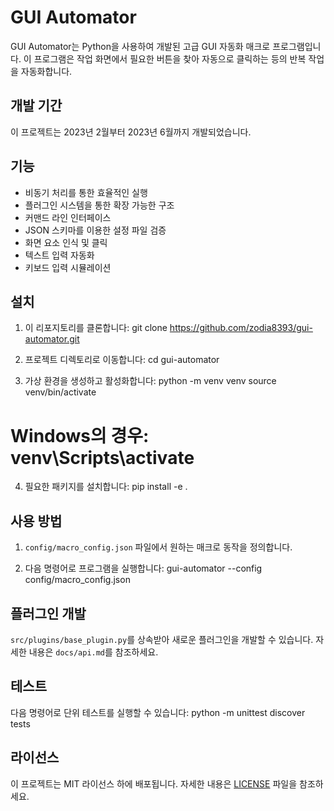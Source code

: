 # GUI Automator

GUI Automator는 Python을 사용하여 개발된 고급 GUI 자동화 매크로 프로그램입니다. 이 프로그램은 작업 화면에서 필요한 버튼을 찾아 자동으로 클릭하는 등의 반복 작업을 자동화합니다.

## 개발 기간

이 프로젝트는 2023년 2월부터 2023년 6월까지 개발되었습니다.

## 기능

- 비동기 처리를 통한 효율적인 실행
- 플러그인 시스템을 통한 확장 가능한 구조
- 커맨드 라인 인터페이스
- JSON 스키마를 이용한 설정 파일 검증
- 화면 요소 인식 및 클릭
- 텍스트 입력 자동화
- 키보드 입력 시뮬레이션

## 설치

1. 이 리포지토리를 클론합니다:
git clone https://github.com/zodia8393/gui-automator.git

2. 프로젝트 디렉토리로 이동합니다:
cd gui-automator

3. 가상 환경을 생성하고 활성화합니다:
python -m venv venv
source venv/bin/activate  
# Windows의 경우: venv\Scripts\activate

4. 필요한 패키지를 설치합니다:
pip install -e .

## 사용 방법

1. `config/macro_config.json` 파일에서 원하는 매크로 동작을 정의합니다.

2. 다음 명령어로 프로그램을 실행합니다:
gui-automator --config config/macro_config.json

## 플러그인 개발

`src/plugins/base_plugin.py`를 상속받아 새로운 플러그인을 개발할 수 있습니다. 자세한 내용은 `docs/api.md`를 참조하세요.

## 테스트

다음 명령어로 단위 테스트를 실행할 수 있습니다:
python -m unittest discover tests

## 라이선스

이 프로젝트는 MIT 라이선스 하에 배포됩니다. 자세한 내용은 [LICENSE](LICENSE) 파일을 참조하세요.

